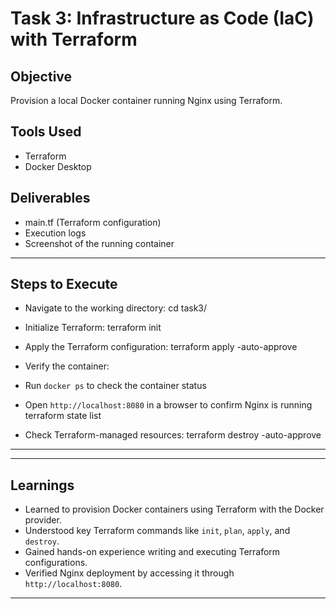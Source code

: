 # Task 3: Infrastructure as Code (IaC) with Terraform

## Objective
Provision a local Docker container running Nginx using Terraform.

## Tools Used
- Terraform
- Docker Desktop

## Deliverables
- main.tf (Terraform configuration)
- Execution logs
- Screenshot of the running container

---

## Steps to Execute

- Navigate to the working directory:
 cd task3/

- Initialize Terraform:
 terraform init

- Apply the Terraform configuration:
terraform apply -auto-approve


- Verify the container:
- Run `docker ps` to check the container status
- Open `http://localhost:8080` in a browser to confirm Nginx is running
terraform state list

- Check Terraform-managed resources:
terraform destroy -auto-approve

---

---

## Learnings

- Learned to provision Docker containers using Terraform with the Docker provider.  
- Understood key Terraform commands like `init`, `plan`, `apply`, and `destroy`.  
- Gained hands-on experience writing and executing Terraform configurations.  
- Verified Nginx deployment by accessing it through `http://localhost:8080`.  

---